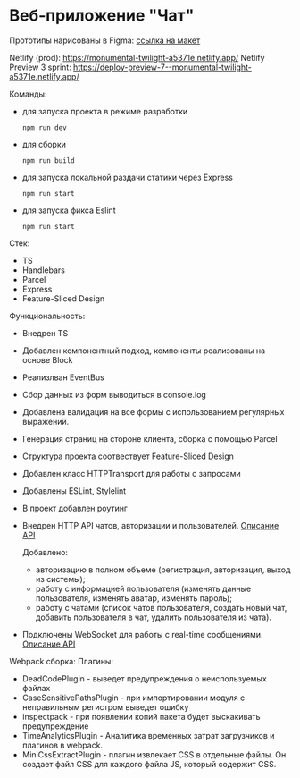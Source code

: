 # Веб-приложение "Чат"

Прототипы нарисованы в Figma: [ссылка на макет](https://www.figma.com/file/Qpll50dWQyTTndVqcu4RoT/Messenger?node-id=0%3A1&t=9wPPl45nOaz20qiK-1)

Netlify (prod): https://monumental-twilight-a5371e.netlify.app/
Netlify Preview 3 sprint: https://deploy-preview-7--monumental-twilight-a5371e.netlify.app/



Команды:
- для запуска проекта в режиме разработки
    ```
    npm run dev
    ```

- для сборки
    ```
    npm run build
    ```
- для запуска локальной раздачи статики через Express
  ```
  npm run start
  ```

- для запуска фикса Eslint
  ```
  npm run start
  ```


Стек:
  - TS
  - Handlebars
  - Parcel
  - Express
  - Feature-Sliced Design

Функциональность:

 - Внедрен TS
 - Добавлен компонентный подход, компоненты реализованы на основе Block
 - Реализлван EventBus
 - Сбор данных из форм выводиться в console.log
 - Добавлена валидация на все формы с использованием регулярных выражений.
 - Генерация страниц на стороне клиента, сборка с помощью Parcel
 - Структура проекта соотвествует Feature-Sliced Design
 - Добавлен класс HTTPTransport для работы с запросами
 - Добавлены ESLint, Stylelint
 - В проект добавлен роутинг
 - Внедрен HTTP API чатов, авторизации и пользователей. [Описание API](https://ya-praktikum.tech/api/v2/swagger/#/)

    Добавлено:

    - авторизацию в полном объеме (регистрация, авторизация, выход из системы);
    - работу с информацией пользователя (изменять данные пользователя, изменять аватар, изменять пароль);
    - работу с чатами (список чатов пользователя, создать новый чат, добавить пользователя в чат, удалить пользователя из чата).
- Подключены WebSocket для работы с real-time сообщениями. [Описание API](https://ya-praktikum.tech/api/v2/openapi/ws)

Webpack сборка:
Плагины:
- DeadCodePlugin - выведет предупреждения о неиспользуемых файлах
- CaseSensitivePathsPlugin - при импортировании модуля с неправильным регистром выведет ошибку
- inspectpack - при появлении копий пакета будет выскакивать предупреждение
- TimeAnalyticsPlugin - Аналитика временных затрат загрузчиков и плагинов в webpack.
- MiniCssExtractPlugin - плагин извлекает CSS в отдельные файлы. Он создает файл CSS для каждого файла JS, который содержит CSS.
